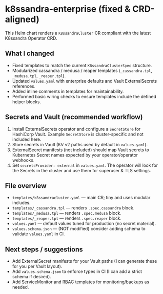 # k8ssandra-enterprise (fixed & CRD-aligned)

This Helm chart renders a `K8ssandraCluster` CR compliant with the latest K8ssandra Operator CRD.

## What I changed
- Fixed templates to match the current `K8ssandraClusterSpec` structure.
- Modularized cassandra / medusa / reaper templates (`_cassandra.tpl`, `_medusa.tpl`, `_reaper.tpl`).
- Updated `values.yaml` with enterprise defaults and Vault ExternalSecrets references.
- Added inline comments in templates for maintainability.
- Performed basic wiring checks to ensure templates include the defined helper blocks.

## Secrets and Vault (recommended workflow)
1. Install ExternalSecrets operator and configure a `SecretStore` for HashiCorp Vault. Example `SecretStore` is cluster-specific and not included here.
2. Store secrets in Vault (KV v2 paths used by default in `values.yaml`).
3. ExternalSecret manifests (not included) should map Vault secrets to Kubernetes Secret names expected by your operator/operator webhooks.
4. Set `secretsProvider: external` in `values.yaml`. The operator will look for the Secrets in the cluster and use them for superuser & TLS settings.

## File overview
- `templates/k8ssandracluster.yaml` — main CR; tiny and uses modular includes.
- `templates/_cassandra.tpl` — renders `.spec.cassandra` block.
- `templates/_medusa.tpl` — renders `.spec.medusa` block.
- `templates/_reaper.tpl` — renders `.spec.reaper` block.
- `values.yaml` — default values tuned for production (no secret material).
- `values.schema.json` — (NOT modified) consider adding schema to validate `values.yaml` in CI.

## Next steps / suggestions
- Add ExternalSecret manifests for your Vault paths (I can generate these for you per Vault layout).
- Add `values.schema.json` to enforce types in CI (I can add a strict schema if desired).
- Add ServiceMonitor and RBAC templates for monitoring/backups as needed.

